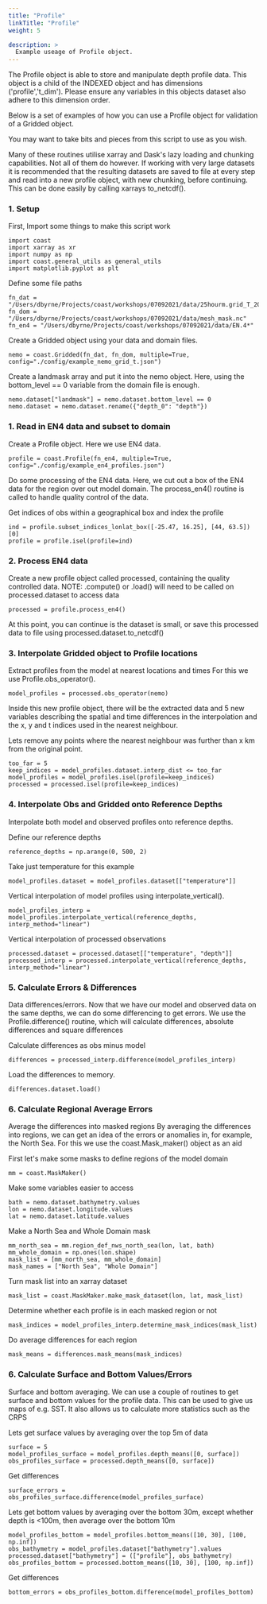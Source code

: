 ```yaml
---
title: "Profile"
linkTitle: "Profile"
weight: 5

description: >
  Example useage of Profile object.
---
```


The Profile object is able to store and manipulate depth profile data. This object is a 
child of the INDEXED object and has dimensions ('profile','t_dim'). Please ensure any
variables in this objects dataset also adhere to this dimension order.

Below is a set of examples of how you can use a Profile object for validation of
a Gridded object.

You may want to take bits and pieces from this script to use as you wish.

Many of these routines utilise xarray and Dask's lazy loading and chunking
capabilities. Not all of them do however. If working with very large datasets
it is recommended that the resulting datasets are saved to file at every step
and read into a new profile object, with new chunking, before continuing. This
can be done easily by calling xarrays to_netcdf().

### 1. Setup

First, Import some things to make this script work

```
import coast
import xarray as xr
import numpy as np
import coast.general_utils as general_utils
import matplotlib.pyplot as plt
```

Define some file paths

```
fn_dat = "/Users/dbyrne/Projects/coast/workshops/07092021/data/25hourm.grid_T_20180101.nc"
fn_dom = "/Users/dbyrne/Projects/coast/workshops/07092021/data/mesh_mask.nc"
fn_en4 = "/Users/dbyrne/Projects/coast/workshops/07092021/data/EN.4*"
```

Create a Gridded object using your data and domain files.

```
nemo = coast.Gridded(fn_dat, fn_dom, multiple=True, config="./config/example_nemo_grid_t.json")
```

Create a landmask array and put it into the nemo object.
Here, using the bottom_level == 0 variable from the domain file is enough.

```
nemo.dataset["landmask"] = nemo.dataset.bottom_level == 0
nemo.dataset = nemo.dataset.rename({"depth_0": "depth"})
```

### 1. Read in EN4 data and subset to domain

Create a Profile object. Here we use EN4 data.
```
profile = coast.Profile(fn_en4, multiple=True, config="./config/example_en4_profiles.json")
```

Do some processing of the EN4 data. Here, we cut out a box of the
EN4 data for the region over out model domain. The process_en4()
routine is called to handle quality control of the data.

Get indices of obs within a geographical box and index the profile

```
ind = profile.subset_indices_lonlat_box([-25.47, 16.25], [44, 63.5])[0]
profile = profile.isel(profile=ind)
```

### 2. Process EN4 data
Create a new profile object called processed, containing the quality
controlled data. NOTE: .compute() or .load() will need to be called on
processed.dataset to access data

```
processed = profile.process_en4()
```

At this point, you can continue is the dataset is small, or save this
processed data to file using processed.dataset.to_netcdf(<filename>)
  
### 3. Interpolate Gridded object to Profile locations

Extract profiles from the model at nearest locations and times
For this we use Profile.obs_operator().
```
model_profiles = processed.obs_operator(nemo)
```
  
Inside this new profile object, there will be the extracted data and 5 new
variables describing the spatial and time differences in the interpolation
and the x, y and t indices used in the nearest neighbour.

Lets remove any points where the nearest neighbour was further than x km from
the original point.
```
too_far = 5
keep_indices = model_profiles.dataset.interp_dist <= too_far
model_profiles = model_profiles.isel(profile=keep_indices)
processed = processed.isel(profile=keep_indices)
```

### 4. Interpolate Obs and Gridded onto Reference Depths                                                     
Interpolate both model and observed profiles onto reference depths.

Define our reference depths
```
reference_depths = np.arange(0, 500, 2)
```
                                                           
Take just temperature for this example
```
model_profiles.dataset = model_profiles.dataset[["temperature"]]
```
                                                           
Vertical interpolation of model profiles using interpolate_vertical().
```        
model_profiles_interp = model_profiles.interpolate_vertical(reference_depths, interp_method="linear")
```

Vertical interpolation of processed observations
```           
processed.dataset = processed.dataset[["temperature", "depth"]]
processed_interp = processed.interpolate_vertical(reference_depths, interp_method="linear")
```

### 5. Calculate Errors & Differences
                                                           
Data differences/errors. Now that we have our model and observed data on the same depths,
we can do some differencing to get errors. We use the
Profile.difference() routine, which will calculate differences,
absolute differences and square differences

Calculate differences as obs minus model
```
differences = processed_interp.difference(model_profiles_interp)
```
Load the differences to memory.
```                              
differences.dataset.load()
```

                                                           
### 6. Calculate Regional Average Errors
                                                           
Average the differences into masked regions
By averaging the differences into regions, we can get an idea of the
errors or anomalies in, for example, the North Sea. For this we use
the coast.Mask_maker() object as an aid

First let's make some masks to define regions of the model domain
```
mm = coast.MaskMaker()
```
Make some variables easier to access
```
bath = nemo.dataset.bathymetry.values
lon = nemo.dataset.longitude.values
lat = nemo.dataset.latitude.values
```
Make a North Sea and Whole Domain mask
```
mm_north_sea = mm.region_def_nws_north_sea(lon, lat, bath)
mm_whole_domain = np.ones(lon.shape)
mask_list = [mm_north_sea, mm_whole_domain]
mask_names = ["North Sea", "Whole Domain"]
```
Turn mask list into an xarray dataset
```
mask_list = coast.MaskMaker.make_mask_dataset(lon, lat, mask_list)
```
Determine whether each profile is in each masked region or not
```
mask_indices = model_profiles_interp.determine_mask_indices(mask_list)
```
Do average differences for each region
```
mask_means = differences.mask_means(mask_indices)
```
  

### 6. Calculate Surface and Bottom Values/Errors
  
Surface and bottom averaging.
We can use a couple of routines to get surface and bottom values
for the profile data. This can be used to give us maps of e.g. SST.
It also allows us to calculate more statistics such as the CRPS

Lets get surface values by averaging over the top 5m of data
```
surface = 5
model_profiles_surface = model_profiles.depth_means([0, surface])
obs_profiles_surface = processed.depth_means([0, surface])
```
Get differences
```
surface_errors = obs_profiles_surface.difference(model_profiles_surface)
```

Lets get bottom values by averaging over the bottom 30m, except whether
depth is <100m, then average over the bottom 10m
```
model_profiles_bottom = model_profiles.bottom_means([10, 30], [100, np.inf])
obs_bathymetry = model_profiles.dataset["bathymetry"].values
processed.dataset["bathymetry"] = (["profile"], obs_bathymetry)
obs_profiles_bottom = processed.bottom_means([10, 30], [100, np.inf])
```
Get differences
```
bottom_errors = obs_profiles_bottom.difference(model_profiles_bottom)
```
